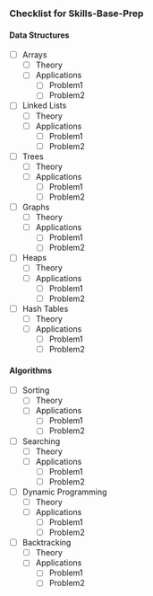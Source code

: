 ### **Checklist for Skills-Base-Prep**

#### **Data Structures**

- [ ] Arrays
    - [ ] Theory
    - [ ] Applications
        - [ ] Problem1
        - [ ] Problem2

- [ ] Linked Lists
    - [ ] Theory
    - [ ] Applications
        - [ ] Problem1
        - [ ] Problem2

- [ ] Trees
    - [ ] Theory
    - [ ] Applications
        - [ ] Problem1
        - [ ] Problem2

- [ ] Graphs
    - [ ] Theory
    - [ ] Applications
        - [ ] Problem1
        - [ ] Problem2

- [ ] Heaps
    - [ ] Theory
    - [ ] Applications
        - [ ] Problem1
        - [ ] Problem2

- [ ] Hash Tables
    - [ ] Theory
    - [ ] Applications
        - [ ] Problem1
        - [ ] Problem2

#### **Algorithms**

- [ ] Sorting
    - [ ] Theory
    - [ ] Applications
        - [ ] Problem1
        - [ ] Problem2

- [ ] Searching
    - [ ] Theory
    - [ ] Applications
        - [ ] Problem1
        - [ ] Problem2

- [ ] Dynamic Programming
    - [ ] Theory
    - [ ] Applications
        - [ ] Problem1
        - [ ] Problem2

- [ ] Backtracking
    - [ ] Theory
    - [ ] Applications
        - [ ] Problem1
        - [ ] Problem2
